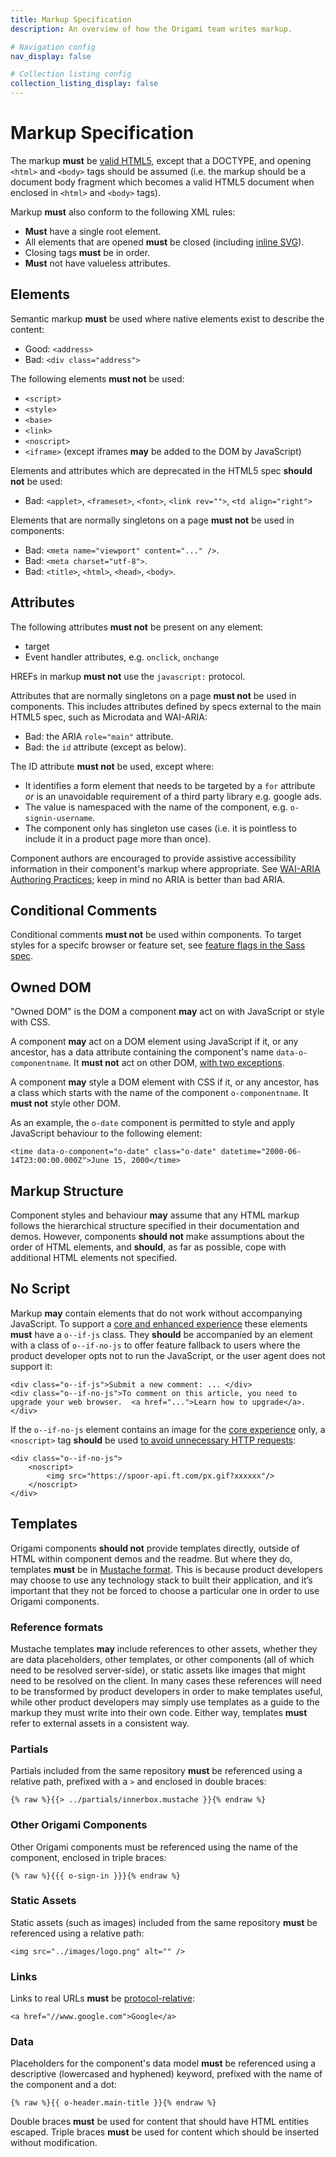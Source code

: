 ```yaml
---
title: Markup Specification
description: An overview of how the Origami team writes markup.

# Navigation config
nav_display: false

# Collection listing config
collection_listing_display: false
---
```


# Markup Specification

The markup **must** be [valid HTML5](http://www.whatwg.org/specs/web-apps/current-work/multipage/syntax.html#syntax), except that a DOCTYPE, and opening `<html>` and `<body>` tags should be assumed (i.e. the markup should be a document body fragment which becomes a valid HTML5 document when enclosed in `<html>` and `<body>` tags).

Markup **must** also conform to the following XML rules:
- **Must** have a single root element.
- All elements that are opened **must** be closed (including [inline SVG](https://github.com/Financial-Times/ft-origami/issues/66)).
- Closing tags **must** be in order.
- **Must** not have valueless attributes.

## Elements

Semantic markup **must** be used where native elements exist to describe the content:
- Good: `<address>`
- Bad: `<div class="address">`

The following elements **must not** be used:
- `<script>`
- `<style>`
- `<base>`
- `<link>`
- `<noscript>`
- `<iframe>` (except iframes **may** be added to the DOM by JavaScript)

Elements and attributes which are deprecated in the HTML5 spec **should not** be used:
- Bad: `<applet>`, `<frameset>`, `<font>`, `<link rev="">`, `<td align="right">`

Elements that are normally singletons on a page **must not** be used in components:
- Bad: `<meta name="viewport" content="..." />`.
- Bad: `<meta charset="utf-8">`.
- Bad: `<title>`, `<html>`, `<head>`, `<body>`.

## Attributes

The following attributes **must not** be present on any element:
- target
- Event handler attributes, e.g. `onclick`, `onchange`

HREFs in markup **must not** use the `javascript:` protocol.

Attributes that are normally singletons on a page **must not** be used in components. This includes attributes defined by specs external to the main HTML5 spec, such as Microdata and WAI-ARIA:
- Bad: the ARIA `role="main"` attribute.
- Bad: the `id` attribute (except as below).

The ID attribute **must not** be used, except where:
- It identifies a form element that needs to be targeted by a `for` attribute _or_ is an unavoidable requirement of a third party library e.g. google ads.
- The value is namespaced with the name of the component, e.g. `o-signin-username`.
- The component only has singleton use cases (i.e. it is pointless to include it in a product page more than once).

Component authors are encouraged to provide assistive accessibility information in their component's markup where appropriate. See [WAI-ARIA Authoring Practices](https://www.w3.org/TR/2019/NOTE-wai-aria-practices-1.1-20190207/); keep in mind no ARIA is better than bad ARIA.

## Conditional Comments

Conditional comments **must not** be used within components. To target styles for a specifc browser or feature set, see [feature flags in the Sass spec](/spec/v1/sass/#feature-flags).

## Owned DOM

"Owned DOM" is the DOM a component **may** act on with JavaScript or style with CSS.

A component **may** act on a DOM element using JavaScript if it, or any ancestor, has a data attribute containing the component's name `data-o-componentname`. It **must not** act on other DOM, [with two exceptions](/spec/v1/javascript/#encapsulation).

A component **may** style a DOM element with CSS if it, or any ancestor, has a class which starts with the name of the component `o-componentname`. It **must not** style other DOM.

As an example, the `o-date` component is permitted to style and apply JavaScript behaviour to the following element:
```
<time data-o-component="o-date" class="o-date" datetime="2000-06-14T23:00:00.000Z">June 15, 2000</time>
```

## Markup Structure

Component styles and behaviour **may** assume that any HTML markup follows the hierarchical structure specified in their documentation and demos. However, components **should not** make assumptions about the order of HTML elements, and **should**, as far as possible, cope with additional HTML elements not specified.


## No Script

Markup **may** contain elements that do not work without accompanying JavaScript. To support a [core and enhanced experience](/docs/components/compatibility/#core--enhanced-experiences) these elements **must** have a `o--if-js` class. They **should** be accompanied by an element with a class of `o--if-no-js` to offer feature fallback to users where the product developer opts not to run the JavaScript, or the user agent does not support it:

```
<div class="o--if-js">Submit a new comment: ... </div>
<div class="o--if-no-js">To comment on this article, you need to upgrade your web browser.  <a href="...">Learn how to upgrade</a>.</div>
```

If the `o--if-no-js` element contains an image for the [core experience](/docs/components/compatibility/#core--enhanced-experiences) only, a `<noscript>` tag **should** be used [to avoid unnecessary HTTP requests](http://timkadlec.com/2012/04/media-query-asset-downloading-results/):

```
<div class="o--if-no-js">
    <noscript>
        <img src="https://spoor-api.ft.com/px.gif?xxxxxx"/>
    </noscript>
</div>
```

## Templates

Origami components **should not** provide templates directly, outside of HTML within component demos and the readme. But where they do, templates **must** be in [Mustache format](https://mustache.github.io/). This is because product developers may choose to use any technology stack to built their application, and it’s important that they not be forced to choose a particular one in order to use Origami components.

### Reference formats

Mustache templates **may** include references to other assets, whether they are data placeholders, other templates, or other components (all of which need to be resolved server-side), or static assets like images that might need to be resolved on the client. In many cases these references will need to be transformed by product developers in order to make templates useful, while other product developers may simply use templates as a guide to the markup they must write into their own code. Either way, templates **must** refer to external assets in a consistent way.

### Partials

Partials included from the same repository **must** be referenced using a relative path, prefixed with a `>` and enclosed in double braces:

```
{% raw %}{{> ../partials/innerbox.mustache }}{% endraw %}
```

### Other Origami Components

Other Origami components must be referenced using the name of the component, enclosed in triple braces:

```
{% raw %}{{{ o-sign-in }}}{% endraw %}
```

### Static Assets

Static assets (such as images) included from the same repository **must** be referenced using a relative path:

```
<img src="../images/logo.png" alt="" />
```

### Links

Links to real URLs **must** be [protocol-relative](www.paulirish.com/2010/the-protocol-relative-url/):
```
<a href="//www.google.com">Google</a>
```

### Data

Placeholders for the component's data model **must** be referenced using a descriptive (lowercased and hyphened) keyword, prefixed with the name of the component and a dot:
```
{% raw %}{{ o-header.main-title }}{% endraw %}
```

Double braces **must** be used for content that should have HTML entities escaped. Triple braces **must** be used for content which should be inserted without modification.
